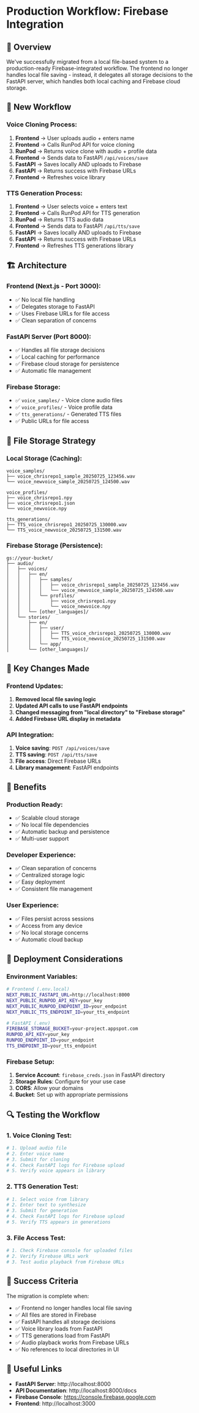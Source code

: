 # Production Workflow: Firebase Integration

## 🎯 Overview

We've successfully migrated from a local file-based system to a production-ready Firebase-integrated workflow. The frontend no longer handles local file saving - instead, it delegates all storage decisions to the FastAPI server, which handles both local caching and Firebase cloud storage.

## 🔄 New Workflow

### **Voice Cloning Process:**

1. **Frontend** → User uploads audio + enters name
2. **Frontend** → Calls RunPod API for voice cloning
3. **RunPod** → Returns voice clone with audio + profile data
4. **Frontend** → Sends data to FastAPI `/api/voices/save`
5. **FastAPI** → Saves locally AND uploads to Firebase
6. **FastAPI** → Returns success with Firebase URLs
7. **Frontend** → Refreshes voice library

### **TTS Generation Process:**

1. **Frontend** → User selects voice + enters text
2. **Frontend** → Calls RunPod API for TTS generation
3. **RunPod** → Returns TTS audio data
4. **Frontend** → Sends data to FastAPI `/api/tts/save`
5. **FastAPI** → Saves locally AND uploads to Firebase
6. **FastAPI** → Returns success with Firebase URLs
7. **Frontend** → Refreshes TTS generations library

## 🏗️ Architecture

### **Frontend (Next.js - Port 3000):**
- ✅ No local file handling
- ✅ Delegates storage to FastAPI
- ✅ Uses Firebase URLs for file access
- ✅ Clean separation of concerns

### **FastAPI Server (Port 8000):**
- ✅ Handles all file storage decisions
- ✅ Local caching for performance
- ✅ Firebase cloud storage for persistence
- ✅ Automatic file management

### **Firebase Storage:**
- ✅ `voice_samples/` - Voice clone audio files
- ✅ `voice_profiles/` - Voice profile data
- ✅ `tts_generations/` - Generated TTS files
- ✅ Public URLs for file access

## 📁 File Storage Strategy

### **Local Storage (Caching):**
```
voice_samples/
├── voice_chrisrepo1_sample_20250725_123456.wav
└── voice_newvoice_sample_20250725_124500.wav

voice_profiles/
├── voice_chrisrepo1.npy
├── voice_chrisrepo1.json
└── voice_newvoice.npy

tts_generations/
├── TTS_voice_chrisrepo1_20250725_130000.wav
└── TTS_voice_newvoice_20250725_131500.wav
```

### **Firebase Storage (Persistence):**
```
gs://your-bucket/
├── audio/
│   ├── voices/
│   │   ├── en/
│   │   │   ├── samples/
│   │   │   │   ├── voice_chrisrepo1_sample_20250725_123456.wav
│   │   │   │   └── voice_newvoice_sample_20250725_124500.wav
│   │   │   └── profiles/
│   │   │       ├── voice_chrisrepo1.npy
│   │   │       └── voice_newvoice.npy
│   │   └── [other_languages]/
│   └── stories/
│       ├── en/
│       │   ├── user/
│       │   │   ├── TTS_voice_chrisrepo1_20250725_130000.wav
│       │   │   └── TTS_voice_newvoice_20250725_131500.wav
│       │   └── app/
│       └── [other_languages]/
```

## 🔧 Key Changes Made

### **Frontend Updates:**
1. **Removed local file saving logic**
2. **Updated API calls to use FastAPI endpoints**
3. **Changed messaging from "local directory" to "Firebase storage"**
4. **Added Firebase URL display in metadata**

### **API Integration:**
1. **Voice saving**: `POST /api/voices/save`
2. **TTS saving**: `POST /api/tts/save`
3. **File access**: Direct Firebase URLs
4. **Library management**: FastAPI endpoints

## 🎯 Benefits

### **Production Ready:**
- ✅ Scalable cloud storage
- ✅ No local file dependencies
- ✅ Automatic backup and persistence
- ✅ Multi-user support

### **Developer Experience:**
- ✅ Clean separation of concerns
- ✅ Centralized storage logic
- ✅ Easy deployment
- ✅ Consistent file management

### **User Experience:**
- ✅ Files persist across sessions
- ✅ Access from any device
- ✅ No local storage concerns
- ✅ Automatic cloud backup

## 🚀 Deployment Considerations

### **Environment Variables:**
```bash
# Frontend (.env.local)
NEXT_PUBLIC_FASTAPI_URL=http://localhost:8000
NEXT_PUBLIC_RUNPOD_API_KEY=your_key
NEXT_PUBLIC_RUNPOD_ENDPOINT_ID=your_endpoint
NEXT_PUBLIC_TTS_ENDPOINT_ID=your_tts_endpoint

# FastAPI (.env)
FIREBASE_STORAGE_BUCKET=your-project.appspot.com
RUNPOD_API_KEY=your_key
RUNPOD_ENDPOINT_ID=your_endpoint
TTS_ENDPOINT_ID=your_tts_endpoint
```

### **Firebase Setup:**
1. **Service Account**: `firebase_creds.json` in FastAPI directory
2. **Storage Rules**: Configure for your use case
3. **CORS**: Allow your domains
4. **Bucket**: Set up with appropriate permissions

## 🔍 Testing the Workflow

### **1. Voice Cloning Test:**
```bash
# 1. Upload audio file
# 2. Enter voice name
# 3. Submit for cloning
# 4. Check FastAPI logs for Firebase upload
# 5. Verify voice appears in library
```

### **2. TTS Generation Test:**
```bash
# 1. Select voice from library
# 2. Enter text to synthesize
# 3. Submit for generation
# 4. Check FastAPI logs for Firebase upload
# 5. Verify TTS appears in generations
```

### **3. File Access Test:**
```bash
# 1. Check Firebase console for uploaded files
# 2. Verify Firebase URLs work
# 3. Test audio playback from Firebase URLs
```

## 🎉 Success Criteria

The migration is complete when:
- ✅ Frontend no longer handles local file saving
- ✅ All files are stored in Firebase
- ✅ FastAPI handles all storage decisions
- ✅ Voice library loads from FastAPI
- ✅ TTS generations load from FastAPI
- ✅ Audio playback works from Firebase URLs
- ✅ No references to local directories in UI

## 🔗 Useful Links

- **FastAPI Server**: http://localhost:8000
- **API Documentation**: http://localhost:8000/docs
- **Firebase Console**: https://console.firebase.google.com
- **Frontend**: http://localhost:3000 